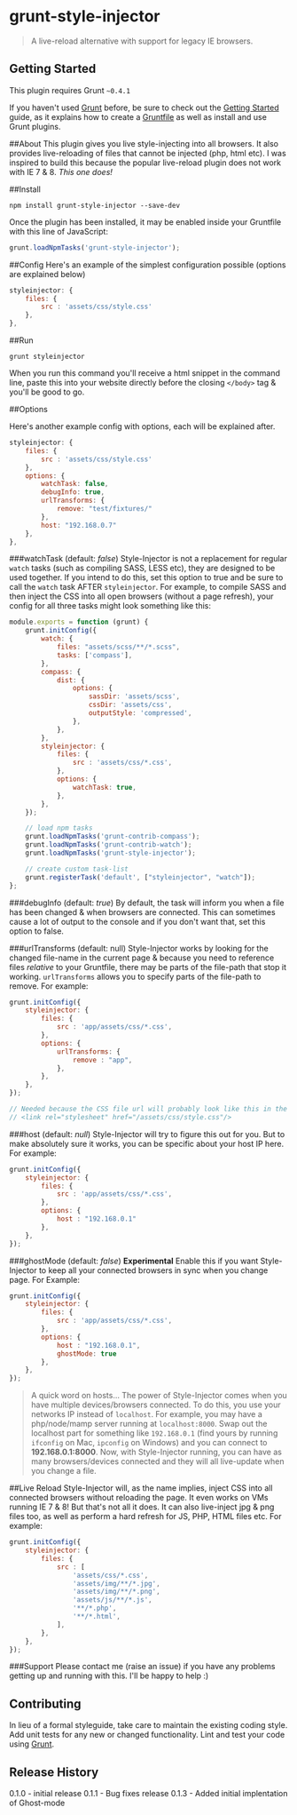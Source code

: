 # grunt-style-injector

> A live-reload alternative with support for legacy IE browsers.

## Getting Started
This plugin requires Grunt `~0.4.1`

If you haven't used [Grunt](http://gruntjs.com/) before, be sure to check out the [Getting Started](http://gruntjs.com/getting-started) guide, as it explains how to create a [Gruntfile](http://gruntjs.com/sample-gruntfile) as well as install and use Grunt plugins.

##About
This plugin gives you live style-injecting into all browsers. It also provides live-reloading of files that cannot be injected (php, html etc). I was inspired to build this because the popular live-reload plugin does not work with IE 7 & 8. *This one does!*


##Install


```shell
npm install grunt-style-injector --save-dev
```

Once the plugin has been installed, it may be enabled inside your Gruntfile with this line of JavaScript:

```js
grunt.loadNpmTasks('grunt-style-injector');
```
##Config
Here's an example of the simplest configuration possible (options are explained below)

```js
styleinjector: {
    files: {
        src : 'assets/css/style.css'
    },
},
```

##Run

`grunt styleinjector`

When you run this command you'll receive a html snippet in the command line, paste this into your website directly before the closing `</body>` tag & you'll be good to go.

##Options

Here's another example config with options, each will be explained after.

```js
styleinjector: {
    files: {
        src : 'assets/css/style.css'
    },
    options: {
        watchTask: false,
        debugInfo: true,
        urlTransforms: {
            remove: "test/fixtures/"
        },
        host: "192.168.0.7"
    },
},
```
###watchTask (default: *false*)
Style-Injector is not a replacement for regular `watch` tasks (such as compiling SASS, LESS etc), they are designed to be used together. If you intend to do this, set this option to true and be sure to call the `watch` task AFTER `styleinjector`. For example, to compile SASS and then inject the CSS into all open browsers (without a page refresh), your config for all three tasks might look something like this:

```js
module.exports = function (grunt) {
    grunt.initConfig({
        watch: {
            files: "assets/scss/**/*.scss",
            tasks: ['compass'],
        },
        compass: {
            dist: {
                options: {
                    sassDir: 'assets/scss',
                    cssDir: 'assets/css',
                    outputStyle: 'compressed',
                },
            },
        },
        styleinjector: {
            files: {
                src : 'assets/css/*.css',
            },
            options: {
                watchTask: true,
            },
        },
    });

    // load npm tasks
    grunt.loadNpmTasks('grunt-contrib-compass');
    grunt.loadNpmTasks('grunt-contrib-watch');
    grunt.loadNpmTasks('grunt-style-injector');

    // create custom task-list
    grunt.registerTask('default', ["styleinjector", "watch"]);
};
```

###debugInfo (default: *true*)
By default, the task will inform you when a file has been changed & when browsers are connected. This can sometimes cause a lot of output to the console and if you don't want that, set this option to false.

###urlTransforms (default: null)
Style-Injector works by looking for the changed file-name in the current page & because you need to reference files *relative* to your Gruntfile, there may be parts of the file-path that stop it working. `urlTransforms` allows you to specify parts of the file-path to remove. For example:

```js
grunt.initConfig({
    styleinjector: {
        files: {
            src : 'app/assets/css/*.css',
        },
        options: {
            urlTransforms: {
                remove : "app",
            },
        },
    },
});

// Needed because the CSS file url will probably look like this in the DOM.
// <link rel="stylesheet" href="/assets/css/style.css"/>
```

###host (default: *null*)
Style-Injector will try to figure this out for you. But to make absolutely sure it works, you can be specific about your host IP here.
For example:

```js
grunt.initConfig({
    styleinjector: {
        files: {
            src : 'app/assets/css/*.css',
        },
        options: {
            host : "192.168.0.1"
        },
    },
});
```
###ghostMode (default: *false*) **Experimental**
Enable this if you want Style-Injector to keep all your connected browsers in sync when you change page. For Example:
```js
grunt.initConfig({
    styleinjector: {
        files: {
            src : 'app/assets/css/*.css',
        },
        options: {
            host : "192.168.0.1",
            ghostMode: true
        },
    },
});
```

> A quick word on hosts...
The power of Style-Injector comes when you have multiple devices/browsers connected. To do this, you use your networks IP instead of `localhost`. For example, you may have a php/node/mamp server running at `localhost:8000`. Swap out the localhost part for something like `192.168.0.1` (find yours by running `ifconfig` on Mac, `ipconfig` on Windows) and you can connect to **192.168.0.1:8000**. Now, with Style-Injector running, you can have as many browsers/devices connected and they will all live-update when you change a file.

##Live Reload
Style-Injector will, as the name implies, inject CSS into all connected browsers without reloading the page. It even works on VMs running IE 7 & 8! But that's not all it does. It can also live-inject jpg & png files too, as well as perform a hard refresh for JS, PHP, HTML files etc. For example:

```js
grunt.initConfig({
    styleinjector: {
        files: {
            src : [
                'assets/css/*.css',
                'assets/img/**/*.jpg',
                'assets/img/**/*.png',
                'assets/js/**/*.js',
                '**/*.php',
                '**/*.html',
            ],
        },
    },
});
```

###Support
Please contact me (raise an issue) if you have any problems getting up and running with this. I'll be happy to help :)

## Contributing
In lieu of a formal styleguide, take care to maintain the existing coding style. Add unit tests for any new or changed functionality. Lint and test your code using [Grunt](http://gruntjs.com/).

## Release History
0.1.0 - initial release
0.1.1 - Bug fixes release
0.1.3 - Added initial implentation of Ghost-mode
